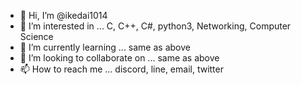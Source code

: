 - 👋 Hi, I’m @ikedai1014
- 👀 I’m interested in ... C, C++, C#, python3, Networking, Computer Science
- 🌱 I’m currently learning ... same as above
- 👯 I’m looking to collaborate on ... same as above
- 📫 How to reach me ... discord, line, email, twitter
